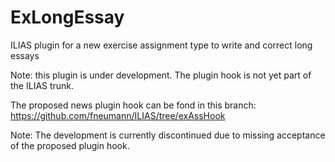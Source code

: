 # ExLongEssay
ILIAS plugin for a new exercise assignment type to write and correct long essays

Note: this plugin is under development.
The plugin hook is not yet part of the ILIAS trunk.

The proposed news plugin hook can be fond in this branch:
https://github.com/fneumann/ILIAS/tree/exAssHook

Note: The development is currently discontinued due to missing acceptance of the proposed plugin hook.
